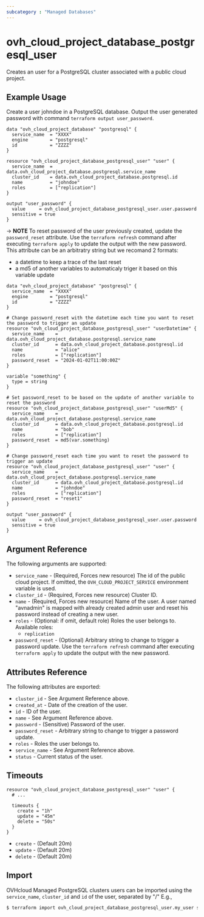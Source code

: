 ```yaml
---
subcategory : "Managed Databases"
---
```


# ovh_cloud_project_database_postgresql_user

Creates an user for a PostgreSQL cluster associated with a public cloud project.

## Example Usage

Create a user johndoe in a PostgreSQL database.
Output the user generated password with command `terraform output user_password`.

```hcl
data "ovh_cloud_project_database" "postgresql" {
  service_name  = "XXXX"
  engine        = "postgresql"
  id            = "ZZZZ"
}

resource "ovh_cloud_project_database_postgresql_user" "user" {
  service_name  = data.ovh_cloud_project_database.postgresql.service_name
  cluster_id    = data.ovh_cloud_project_database.postgresql.id
  name          = "johndoe"
  roles         = ["replication"]
}

output "user_password" {
  value     = ovh_cloud_project_database_postgresql_user.user.password
  sensitive = true
}
```

-> __NOTE__ To reset password of the user previously created, update the `password_reset` attribute.
Use the `terraform refresh` command after executing `terraform apply` to update the output with the new password.
This attribute can be an arbitratry string but we recomand 2 formats:
- a datetime to keep a trace of the last reset
- a md5 of another variables to automaticaly triger it based on this variable update
```hcl
data "ovh_cloud_project_database" "postgresql" {
  service_name  = "XXXX"
  engine        = "postgresql"
  id            = "ZZZZ"
}

# Change password_reset with the datetime each time you want to reset the password to trigger an update
resource "ovh_cloud_project_database_postgresql_user" "userDatetime" {
  service_name    = data.ovh_cloud_project_database.postgresql.service_name
  cluster_id      = data.ovh_cloud_project_database.postgresql.id
  name            = "alice"
  roles           = ["replication"]
  password_reset  = "2024-01-02T11:00:00Z"
}

variable "something" {
  type = string
}

# Set password_reset to be based on the update of another variable to reset the password
resource "ovh_cloud_project_database_postgresql_user" "userMd5" {
  service_name    = data.ovh_cloud_project_database.postgresql.service_name
  cluster_id      = data.ovh_cloud_project_database.postgresql.id
  name            = "bob"
  roles           = ["replication"]
  password_reset  = md5(var.something)
}

# Change password_reset each time you want to reset the password to trigger an update
resource "ovh_cloud_project_database_postgresql_user" "user" {
  service_name    = data.ovh_cloud_project_database.postgresql.service_name
  cluster_id      = data.ovh_cloud_project_database.postgresql.id
  name            = "johndoe"
  roles           = ["replication"]
  password_reset  = "reset1"
}

output "user_password" {
  value     = ovh_cloud_project_database_postgresql_user.user.password
  sensitive = true
}
```

## Argument Reference

The following arguments are supported:

* `service_name` - (Required, Forces new resource) The id of the public cloud project. If omitted,
  the `OVH_CLOUD_PROJECT_SERVICE` environment variable is used.
* `cluster_id` - (Required, Forces new resource) Cluster ID.
* `name` - (Required, Forces new resource) Name of the user. A user named "avnadmin" is mapped with already created admin user and reset his password instead of creating a new user.
* `roles` - (Optional: if omit, default role) Roles the user belongs to.
  Available roles:
  * `replication`
* `password_reset` - (Optional) Arbitrary string to change to trigger a password update. Use the `terraform refresh` command after executing `terraform apply` to update the output with the new password.

## Attributes Reference

The following attributes are exported:

* `cluster_id` - See Argument Reference above.
* `created_at` - Date of the creation of the user.
* `id` - ID of the user.
* `name` - See Argument Reference above.
* `password` - (Sensitive) Password of the user.
* `password_reset` - Arbitrary string to change to trigger a password update.
* `roles` - Roles the user belongs to.
* `service_name` - See Argument Reference above.
* `status` - Current status of the user.

## Timeouts

```hcl
resource "ovh_cloud_project_database_postgresql_user" "user" {
  # ...

  timeouts {
    create = "1h"
    update = "45m"
    delete = "50s"
  }
}
```
* `create` - (Default 20m)
* `update` - (Default 20m)
* `delete` - (Default 20m)

## Import

OVHcloud Managed PostgreSQL clusters users can be imported using the `service_name`, `cluster_id` and `id` of the user, separated by "/" E.g.,

```bash
$ terraform import ovh_cloud_project_database_postgresql_user.my_user service_name/cluster_id/id
```
